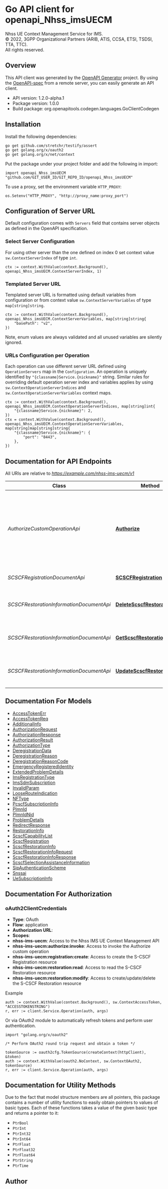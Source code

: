# Go API client for openapi_Nhss_imsUECM

Nhss UE Context Management Service for IMS.  
© 2022, 3GPP Organizational Partners (ARIB, ATIS, CCSA, ETSI, TSDSI, TTA, TTC).  
All rights reserved.


## Overview
This API client was generated by the [OpenAPI Generator](https://openapi-generator.tech) project.  By using the [OpenAPI-spec](https://www.openapis.org/) from a remote server, you can easily generate an API client.

- API version: 1.2.0-alpha.1
- Package version: 1.0.0
- Build package: org.openapitools.codegen.languages.GoClientCodegen

## Installation

Install the following dependencies:

```shell
go get github.com/stretchr/testify/assert
go get golang.org/x/oauth2
go get golang.org/x/net/context
```

Put the package under your project folder and add the following in import:

```golang
import openapi_Nhss_imsUECM "github.com/GIT_USER_ID/GIT_REPO_ID/openapi_Nhss_imsUECM"
```

To use a proxy, set the environment variable `HTTP_PROXY`:

```golang
os.Setenv("HTTP_PROXY", "http://proxy_name:proxy_port")
```

## Configuration of Server URL

Default configuration comes with `Servers` field that contains server objects as defined in the OpenAPI specification.

### Select Server Configuration

For using other server than the one defined on index 0 set context value `sw.ContextServerIndex` of type `int`.

```golang
ctx := context.WithValue(context.Background(), openapi_Nhss_imsUECM.ContextServerIndex, 1)
```

### Templated Server URL

Templated server URL is formatted using default variables from configuration or from context value `sw.ContextServerVariables` of type `map[string]string`.

```golang
ctx := context.WithValue(context.Background(), openapi_Nhss_imsUECM.ContextServerVariables, map[string]string{
	"basePath": "v2",
})
```

Note, enum values are always validated and all unused variables are silently ignored.

### URLs Configuration per Operation

Each operation can use different server URL defined using `OperationServers` map in the `Configuration`.
An operation is uniquely identified by `"{classname}Service.{nickname}"` string.
Similar rules for overriding default operation server index and variables applies by using `sw.ContextOperationServerIndices` and `sw.ContextOperationServerVariables` context maps.

```golang
ctx := context.WithValue(context.Background(), openapi_Nhss_imsUECM.ContextOperationServerIndices, map[string]int{
	"{classname}Service.{nickname}": 2,
})
ctx = context.WithValue(context.Background(), openapi_Nhss_imsUECM.ContextOperationServerVariables, map[string]map[string]string{
	"{classname}Service.{nickname}": {
		"port": "8443",
	},
})
```

## Documentation for API Endpoints

All URIs are relative to *https://example.com/nhss-ims-uecm/v1*

Class | Method | HTTP request | Description
------------ | ------------- | ------------- | -------------
*AuthorizeCustomOperationApi* | [**Authorize**](docs/AuthorizeCustomOperationApi.md#authorize) | **Post** /{impu}/authorize | Authorize IMS Identities to register in the network or establish multimedia sessions and return CSCF location if it is stored 
*SCSCFRegistrationDocumentApi* | [**SCSCFRegistration**](docs/SCSCFRegistrationDocumentApi.md#scscfregistration) | **Put** /{imsUeId}/scscf-registration | SCSCF registration information
*SCSCFRestorationInformationDocumentApi* | [**DeleteScscfRestorationInfo**](docs/SCSCFRestorationInformationDocumentApi.md#deletescscfrestorationinfo) | **Delete** /{impu}/scscf-registration/scscf-restoration-info | Delete the S-CSCF restoration information of the UE
*SCSCFRestorationInformationDocumentApi* | [**GetScscfRestorationInfo**](docs/SCSCFRestorationInformationDocumentApi.md#getscscfrestorationinfo) | **Get** /{impu}/scscf-registration/scscf-restoration-info | Retrieve the S-CSCF restoration information of the UE
*SCSCFRestorationInformationDocumentApi* | [**UpdateScscfRestorationInfo**](docs/SCSCFRestorationInformationDocumentApi.md#updatescscfrestorationinfo) | **Put** /{impu}/scscf-registration/scscf-restoration-info | Update the S-CSCF restoration information of the UE


## Documentation For Models

 - [AccessTokenErr](docs/AccessTokenErr.md)
 - [AccessTokenReq](docs/AccessTokenReq.md)
 - [AdditionalInfo](docs/AdditionalInfo.md)
 - [AuthorizationRequest](docs/AuthorizationRequest.md)
 - [AuthorizationResponse](docs/AuthorizationResponse.md)
 - [AuthorizationResult](docs/AuthorizationResult.md)
 - [AuthorizationType](docs/AuthorizationType.md)
 - [DeregistrationData](docs/DeregistrationData.md)
 - [DeregistrationReason](docs/DeregistrationReason.md)
 - [DeregistrationReasonCode](docs/DeregistrationReasonCode.md)
 - [EmergencyRegisteredIdentity](docs/EmergencyRegisteredIdentity.md)
 - [ExtendedProblemDetails](docs/ExtendedProblemDetails.md)
 - [ImsRegistrationType](docs/ImsRegistrationType.md)
 - [ImsSdmSubscription](docs/ImsSdmSubscription.md)
 - [InvalidParam](docs/InvalidParam.md)
 - [LooseRouteIndication](docs/LooseRouteIndication.md)
 - [NFType](docs/NFType.md)
 - [PcscfSubscriptionInfo](docs/PcscfSubscriptionInfo.md)
 - [PlmnId](docs/PlmnId.md)
 - [PlmnIdNid](docs/PlmnIdNid.md)
 - [ProblemDetails](docs/ProblemDetails.md)
 - [RedirectResponse](docs/RedirectResponse.md)
 - [RestorationInfo](docs/RestorationInfo.md)
 - [ScscfCapabilityList](docs/ScscfCapabilityList.md)
 - [ScscfRegistration](docs/ScscfRegistration.md)
 - [ScscfRestorationInfo](docs/ScscfRestorationInfo.md)
 - [ScscfRestorationInfoRequest](docs/ScscfRestorationInfoRequest.md)
 - [ScscfRestorationInfoResponse](docs/ScscfRestorationInfoResponse.md)
 - [ScscfSelectionAssistanceInformation](docs/ScscfSelectionAssistanceInformation.md)
 - [SipAuthenticationScheme](docs/SipAuthenticationScheme.md)
 - [Snssai](docs/Snssai.md)
 - [UeSubscriptionInfo](docs/UeSubscriptionInfo.md)


## Documentation For Authorization



### oAuth2ClientCredentials


- **Type**: OAuth
- **Flow**: application
- **Authorization URL**: 
- **Scopes**: 
 - **nhss-ims-uecm**: Access to the Nhss IMS UE Context Management API
 - **nhss-ims-uecm:authorize:invoke**: Access to invoke the Authorize custom operation
 - **nhss-ims-uecm:registration:create**: Access to create the S-CSCF Registration resource
 - **nhss-ims-uecm:restoration:read**: Access to read the S-CSCF Restoration resource
 - **nhss-ims-uecm:restoration:modify**: Access to create/update/delete the S-CSCF Restoration resource

Example

```golang
auth := context.WithValue(context.Background(), sw.ContextAccessToken, "ACCESSTOKENSTRING")
r, err := client.Service.Operation(auth, args)
```

Or via OAuth2 module to automatically refresh tokens and perform user authentication.

```golang
import "golang.org/x/oauth2"

/* Perform OAuth2 round trip request and obtain a token */

tokenSource := oauth2cfg.TokenSource(createContext(httpClient), &token)
auth := context.WithValue(oauth2.NoContext, sw.ContextOAuth2, tokenSource)
r, err := client.Service.Operation(auth, args)
```


## Documentation for Utility Methods

Due to the fact that model structure members are all pointers, this package contains
a number of utility functions to easily obtain pointers to values of basic types.
Each of these functions takes a value of the given basic type and returns a pointer to it:

* `PtrBool`
* `PtrInt`
* `PtrInt32`
* `PtrInt64`
* `PtrFloat`
* `PtrFloat32`
* `PtrFloat64`
* `PtrString`
* `PtrTime`

## Author



